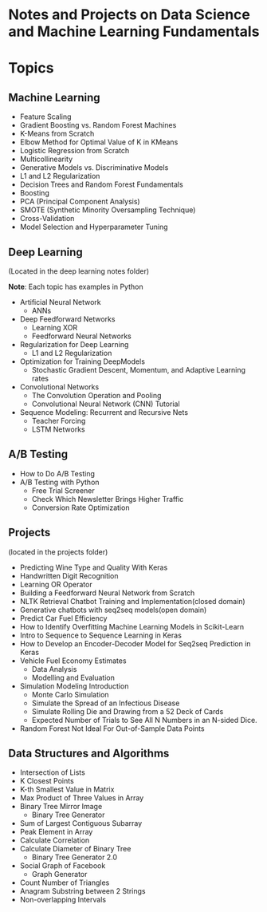 # Notes and Projects on Data Science and Machine Learning Fundamentals

# Topics
## Machine Learning
- Feature Scaling
- Gradient Boosting vs. Random Forest Machines
- K-Means from Scratch
- Elbow Method for Optimal Value of K in KMeans
- Logistic Regression from Scratch
- Multicollinearity
- Generative Models vs. Discriminative Models
- L1 and L2 Regularization
- Decision Trees and Random Forest Fundamentals
- Boosting
- PCA (Principal Component Analysis)
- SMOTE (Synthetic Minority Oversampling Technique)
- Cross-Validation
- Model Selection and Hyperparameter Tuning

## Deep Learning 
(Located in the deep learning notes folder)

**Note**: Each topic has examples in Python

- Artificial Neural Network
    - ANNs 
- Deep Feedforward Networks
    - Learning XOR
    - Feedforward Neural Networks
- Regularization for Deep Learning
    - L1 and L2 Regularization
- Optimization for Training DeepModels
    - Stochastic Gradient Descent, Momentum, and Adaptive Learning rates
- Convolutional Networks
    - The Convolution Operation and Pooling
    - Convolutional Neural Network (CNN) Tutorial
- Sequence Modeling: Recurrent and Recursive Nets
    - Teacher Forcing
    - LSTM Networks

## A/B Testing
- How to Do A/B Testing
- A/B Testing with Python
    - Free Trial Screener
    - Check Which Newsletter Brings Higher Traffic
    - Conversion Rate Optimization

## Projects 
(located in the projects folder)
- Predicting Wine Type and Quality With Keras
- Handwritten Digit Recognition
- Learning OR Operator
- Building a Feedforward Neural Network from Scratch
- NLTK Retrieval Chatbot Training and Implementation(closed domain)
- Generative chatbots with seq2seq models(open domain)
- Predict Car Fuel Efficiency
- How to Identify Overfitting Machine Learning Models in Scikit-Learn
- Intro to Sequence to Sequence Learning in Keras
- How to Develop an Encoder-Decoder Model for Seq2seq Prediction in Keras
- Vehicle Fuel Economy Estimates
    - Data Analysis
    - Modelling and Evaluation
- Simulation Modeling Introduction
    - Monte Carlo Simulation
    - Simulate the Spread of an Infectious Disease
    - Simulate Rolling Die and Drawing from a 52 Deck of Cards
    - Expected Number of Trials to See All N Numbers in an N-sided Dice.
- Random Forest Not Ideal For Out-of-Sample Data Points


## Data Structures and Algorithms
- Intersection of Lists
- K Closest Points
- K-th Smallest Value in Matrix
- Max Product of Three Values in Array
- Binary Tree Mirror Image
    - Binary Tree Generator
- Sum of Largest Contiguous Subarray
- Peak Element in Array
- Calculate Correlation
- Calculate Diameter of Binary Tree
    - Binary Tree Generator 2.0
- Social Graph of Facebook
    - Graph Generator
- Count Number of Triangles
- Anagram Substring between 2 Strings
- Non-overlapping Intervals